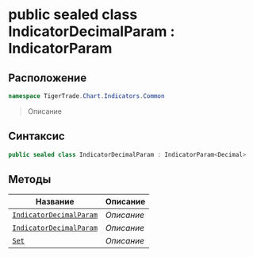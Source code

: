 
# public sealed class IndicatorDecimalParam : IndicatorParam<Decimal>
## Расположение
```csharp
namespace TigerTrade.Chart.Indicators.Common
```



> Описание

## Синтаксис
```csharp
public sealed class IndicatorDecimalParam : IndicatorParam<Decimal>
```


## Методы
| Название | Описание |
| --- | --- |
| [`IndicatorDecimalParam`](./IndicatorDecimalParam.cs/Методы/IndicatorDecimalParam.md) | *Описание* |
| [`IndicatorDecimalParam`](./IndicatorDecimalParam.cs/Методы/IndicatorDecimalParam.md) | *Описание* |
| [`Set`](./IndicatorDecimalParam.cs/Методы/Set.md) | *Описание* |



